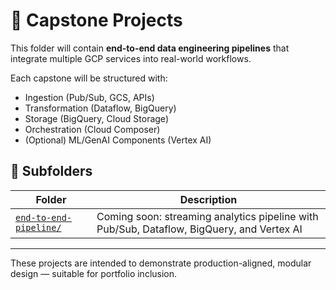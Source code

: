 # 🧩 Capstone Projects

This folder will contain **end-to-end data engineering pipelines** that integrate multiple GCP services into real-world workflows.

Each capstone will be structured with:

- Ingestion (Pub/Sub, GCS, APIs)
- Transformation (Dataflow, BigQuery)
- Storage (BigQuery, Cloud Storage)
- Orchestration (Cloud Composer)
- (Optional) ML/GenAI Components (Vertex AI)

## 📂 Subfolders

| Folder | Description |
|--------|-------------|
| [`end-to-end-pipeline/`](./end-to-end-pipeline) | Coming soon: streaming analytics pipeline with Pub/Sub, Dataflow, BigQuery, and Vertex AI |

---

These projects are intended to demonstrate production-aligned, modular design — suitable for portfolio inclusion.
